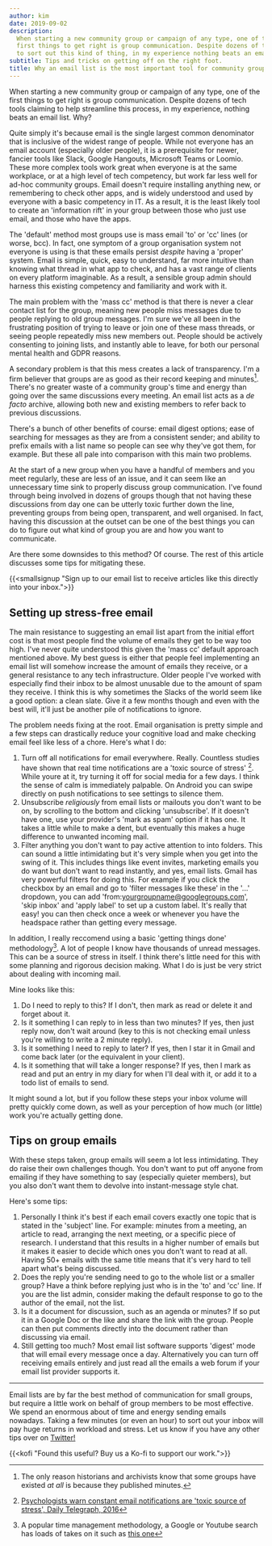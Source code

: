 ```yaml
---
author: kim
date: 2019-09-02
description:
  When starting a new community group or campaign of any type, one of the
  first things to get right is group communication. Despite dozens of tools claiming
  to sort out this kind of thing, in my experience nothing beats an email list. Why?
subtitle: Tips and tricks on getting off on the right foot.
title: Why an email list is the most important tool for community groups
---
```


When starting a new community group or campaign of any type, one of the first things to get right is group communication. Despite dozens of tech tools claiming to help streamline this process, in my experience, nothing beats an email list. Why?

Quite simply it's because email is the single largest common denominator that is inclusive of the widest range of people. While not everyone has an email account (especially older people), it is a prerequisite for newer, fancier tools like Slack, Google Hangouts, Microsoft Teams or Loomio. These more complex tools work great when everyone is at the same workplace, or at a high level of tech competency, but work far less well for ad-hoc community groups. Email doesn't require installing anything new, or remembering to check other apps, and is widely understood and used by everyone with a basic competency in IT. As a result, it is the least likely tool to create an 'information rift' in your group between those who just use email, and those who have the apps.

The 'default' method most groups use is mass email 'to' or 'cc' lines (or worse, bcc). In fact, one symptom of a group organisation system not everyone is using is that these emails persist _despite_ having a 'proper' system. Email is simple, quick, easy to understand, far more intuitive than knowing what thread in what app to check, and has a vast range of clients on every platform imaginable. As a result, a sensible group admin should harness this existing competency and familiarity and work with it.

The main problem with the 'mass cc' method is that there is never a clear contact list for the group, meaning new people miss messages due to people replying to old group messages. I'm sure we've all been in the frustrating position of trying to leave or join one of these mass threads, or seeing people repeatedly miss new members out. People should be actively consenting to joining lists, and instantly able to leave, for both our personal mental health and GDPR reasons.

A secondary problem is that this mess creates a lack of transparency. I'm a firm believer that groups are as good as their record keeping and minutes[^3]. There's no greater waste of a community group's time and energy than going over the same discussions every meeting. An email list acts as a _de facto_ archive, allowing both new and existing members to refer back to previous discussions.

[^3]: The only reason historians and archivists know that some groups have existed _at all_ is because they published minutes.

There's a bunch of other benefits of course: email digest options; ease of searching for messages as they are from a consistent sender; and ability to prefix emails with a list name so people can see why they've got them, for example. But these all pale into comparison with this main two problems.

At the start of a new group when you have a handful of members and you meet regularly, these are less of an issue, and it can seem like an unnecessary time sink to properly discuss group communication. I've found through being involved in dozens of groups though that not having these discussions from day one can be utterly toxic further down the line, preventing groups from being open, transparent, and well organised. In fact, having this discussion at the outset can be one of the best things you can do to figure out what kind of group you are and how you want to communicate.

Are there some downsides to this method? Of course. The rest of this article discusses some tips for mitigating these.

{{<smallsignup "Sign up to our email list to receive articles like this directly into your inbox.">}}

## Setting up stress-free email

The main resistance to suggesting an email list apart from the initial effort cost is that most people find the volume of emails they get to be way too high. I've never quite understood this given the 'mass cc' default approach mentioned above. My best guess is either that people feel implementing an email list will somehow increase the amount of emails they receive, or a general resistance to any tech infrastructure. Older people I've worked with especially find their inbox to be almost unusable due to the amount of spam they receive. I think this is why sometimes the Slacks of the world seem like a good option: a clean slate. Give it a few months though and even with the best will, it'll just be another pile of notifications to ignore.

The problem needs fixing at the root. Email organisation is pretty simple and a few steps can drastically reduce your cognitive load and make checking email feel like less of a chore. Here's what I do:

1. Turn off all notifications for email everywhere. Really. Countless studies have shown that real time notifications are a 'toxic source of stress' [^1]. While youre at it, try turning it off for social media for a few days. I think the sense of calm is immediately palpable. On Android you can swipe directly on push notifications to see settings to silence them.
1. Unsubscribe _religiously_ from email lists or mailouts you don't want to be on, by scrolling to the bottom and clicking 'unsubscribe'. If it doesn't have one, use your provider's 'mark as spam' option if it has one. It takes a little while to make a dent, but eventually this makes a huge difference to unwanted incoming mail.
1. Filter anything you don't want to pay active attention to into folders. This can sound a little intimidating but it's very simple when you get into the swing of it. This includes things like event invites, marketing emails you do want but don't want to read instantly, and yes, email lists. Gmail has very powerful filters for doing this. For example if you click the checkbox by an email and go to 'filter messages like these' in the '...' dropdown, you can add 'from:yourgroupname@googlegroups.com', 'skip inbox' and 'apply label' to set up a custom label. It's really that easy! you can then check once a week or whenever you have the headspace rather than getting every message.

[^1]: [Psychologists warn constant email notifications are 'toxic source of stress', Daily Telegraph, 2016](https://www.telegraph.co.uk/news/2016/03/22/psychologists-warn-constant-email-notifications-are-toxic-source/)

In addition, I really reccomend using a basic 'getting things done' methodology[^2]. A lot of people I know have thousands of unread messages. This can be a source of stress in itself. I think there's little need for this with some planning and rigorous decision making. What I do is just be very strict about dealing with incoming mail.

[^2]: A popular time management methodology, a Google or Youtube search has loads of takes on it such as [this one](https://hamberg.no/gtd/)

Mine looks like this:

1. Do I need to reply to this? If I don't, then mark as read or delete it and forget about it.
1. Is it something I can reply to in less than two minutes? If yes, then just reply now, don't wait around (key to this is not checking email unless you're willing to write a 2 minute reply).
1. Is it something I need to reply to later? If yes, then I star it in Gmail and come back later (or the equivalent in your client).
1. Is it something that will take a longer response? If yes, then I mark as read and put an entry in my diary for when I'll deal with it, or add it to a todo list of emails to send.

It might sound a lot, but if you follow these steps your inbox volume will pretty quickly come down, as well as your perception of how much (or little) work you're actually getting done.

## Tips on group emails

With these steps taken, group emails will seem a lot less intimidating. They do raise their own challenges though. You don't want to put off anyone from emailing if they have something to say (especially quieter members), but you also don't want them to devolve into instant-message style chat.

Here's some tips:

1. Personally I think it's best if each email covers exactly one topic that is stated in the 'subject' line. For example: minutes from a meeting, an article to read, arranging the next meeting, or a specific piece of research. I understand that this results in a higher number of emails but it makes it easier to decide which ones you don't want to read at all. Having 50+ emails with the same title means that it's very hard to tell apart what's being discussed.
2. Does the reply you're sending need to go to the whole list or a smaller group? Have a think before replying just who is in the 'to' and 'cc' line. If you are the list admin, consider making the default response to go to the author of the email, not the list.
3. Is it a document for discussion, such as an agenda or minutes? If so put it in a Google Doc or the like and share the link with the group. People can then put comments directly into the document rather than discussing via email.
4. Still getting too much? Most email list software supports 'digest' mode that will email every message once a day. Alternatively you can turn off receiving emails entirely and just read all the emails a web forum if your email list provider supports it.

---

Email lists are by far the best method of communication for small groups, but require a little work on behalf of group members to be most effective. We spend an enormous about of time and energy sending emails nowadays. Taking a few minutes (or even an hour) to sort out your inbox will pay huge returns in workload and stress. Let us know if you have any other tips over on [Twitter!](https://twitter.com/gfscstudio)

{{<kofi "Found this useful? Buy us a Ko-fi to support our work.">}}
